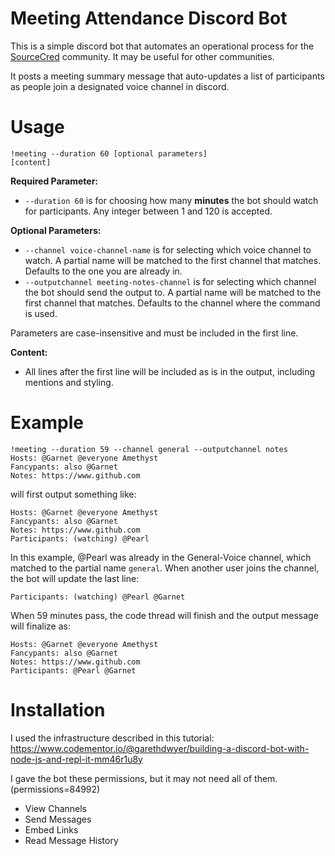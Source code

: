 # Meeting Attendance Discord Bot
This is a simple discord bot that automates an operational process for the [SourceCred](sourcecred.io) community. It may be useful for other communities.

It posts a meeting summary message that auto-updates a list of participants as people join a designated voice channel in discord.

# Usage
```
!meeting --duration 60 [optional parameters]
[content]
```
**Required Parameter:**
- `--duration 60` is for choosing how many **minutes** the bot should watch for participants. Any integer between 1 and 120 is accepted.

**Optional Parameters:**
- `--channel voice-channel-name` is for selecting which voice channel to watch. A partial name will be matched to the first channel that matches. Defaults to the one you are already in.
- `--outputchannel meeting-notes-channel` is for selecting which channel the bot should send the output to. A partial name will be matched to the first channel that matches. Defaults to the channel where the command is used.

Parameters are case-insensitive and must be included in the first line.

**Content:**
- All lines after the first line will be included as is in the output, including mentions and styling.


# Example
```
!meeting --duration 59 --channel general --outputchannel notes
Hosts: @Garnet @everyone Amethyst
Fancypants: also @Garnet
Notes: https://www.github.com
```
will first output something like:
```
Hosts: @Garnet @everyone Amethyst
Fancypants: also @Garnet
Notes: https://www.github.com
Participants: (watching) @Pearl
```
In this example, @Pearl was already in the General-Voice channel, which matched to the partial name `general`. When another user joins the channel, the bot will update the last line:
```
Participants: (watching) @Pearl @Garnet
```
When 59 minutes pass, the code thread will finish and the output message will finalize as:
```
Hosts: @Garnet @everyone Amethyst
Fancypants: also @Garnet
Notes: https://www.github.com
Participants: @Pearl @Garnet
```

# Installation
I used the infrastructure described in this tutorial: https://www.codementor.io/@garethdwyer/building-a-discord-bot-with-node-js-and-repl-it-mm46r1u8y

I gave the bot these permissions, but it may not need all of them. (permissions=84992)
- View Channels
- Send Messages
- Embed Links
- Read Message History

